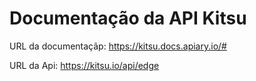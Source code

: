 # Documentação da API Kitsu

URL da documentaçãp: https://kitsu.docs.apiary.io/#

URL da Api: https://kitsu.io/api/edge

